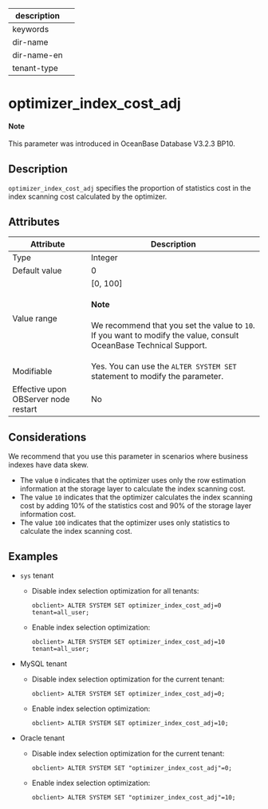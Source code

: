 | description ||
|---|---|
| keywords ||
| dir-name ||
| dir-name-en ||
| tenant-type ||

# optimizer_index_cost_adj

<main id="notice" type='explain'>

  <h4>Note</h4>

  <p>This parameter was introduced in OceanBase Database V3.2.3 BP10. </p>

</main>

## Description

`optimizer_index_cost_adj` specifies the proportion of statistics cost in the index scanning cost calculated by the optimizer. 

## Attributes

| **Attribute** | **Description** |
| --- | --- |
| Type | Integer |
| Default value | 0 |
| Value range | [0, 100] <main id="notice" type='explain'><h4>Note</h4><p>We recommend that you set the value to `10`. If you want to modify the value, consult OceanBase Technical Support. </p></main> |
| Modifiable | Yes. You can use the `ALTER SYSTEM SET` statement to modify the parameter.  |
| Effective upon OBServer node restart | No |

## Considerations

We recommend that you use this parameter in scenarios where business indexes have data skew.

* The value `0` indicates that the optimizer uses only the row estimation information at the storage layer to calculate the index scanning cost. 
* The value `10` indicates that the optimizer calculates the index scanning cost by adding 10% of the statistics cost and 90% of the storage layer information cost. 
* The value `100` indicates that the optimizer uses only statistics to calculate the index scanning cost. 

## Examples

* `sys` tenant

   * Disable index selection optimization for all tenants:

      ```shell
      obclient> ALTER SYSTEM SET optimizer_index_cost_adj=0 tenant=all_user;
      ```

   * Enable index selection optimization:

      ```shell
      obclient> ALTER SYSTEM SET optimizer_index_cost_adj=10 tenant=all_user;
      ```

* MySQL tenant

   * Disable index selection optimization for the current tenant:

      ```shell
      obclient> ALTER SYSTEM SET optimizer_index_cost_adj=0;
      ```

   * Enable index selection optimization:

      ```shell
      obclient> ALTER SYSTEM SET optimizer_index_cost_adj=10;
      ```

* Oracle tenant

   * Disable index selection optimization for the current tenant:

      ```shell
      obclient> ALTER SYSTEM SET "optimizer_index_cost_adj"=0;
      ```

   * Enable index selection optimization:

      ```shell
      obclient> ALTER SYSTEM SET "optimizer_index_cost_adj"=10;
      ```
